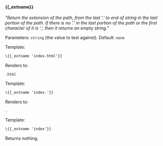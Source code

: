 #### \{{_extname}}
_"Return the extension of the path, from the last '.' to end of string in the last portion of the path. If there is no '.' in the last portion of the path or the first character of it is '.', then it returns an empty string."_

Parameters: `string` (the value to test against).
Default: `none`

Template:

```html
\{{_extname 'index.html'}}
```

Renders to:

```
.html
```

Template:

```html
\{{_extname 'index.'}}
```

Renders to:

```
.
```

Template:

```html
\{{_extname 'index'}}
```

Returns nothing.
